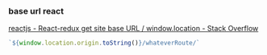###  base url react


[reactjs - React-redux get site base URL / window.location - Stack Overflow](https://stackoverflow.com/questions/38492566/react-redux-get-site-base-url-window-location "reactjs - React-redux get site base URL / window.location - Stack Overflow")


 

```js
`${window.location.origin.toString()}/whateverRoute/`

```
